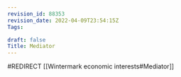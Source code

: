 ```yaml
---
revision_id: 88353
revision_date: 2022-04-09T23:54:15Z
Tags:

draft: false
Title: Mediator
---
```

#REDIRECT [[Wintermark economic interests#Mediator]]